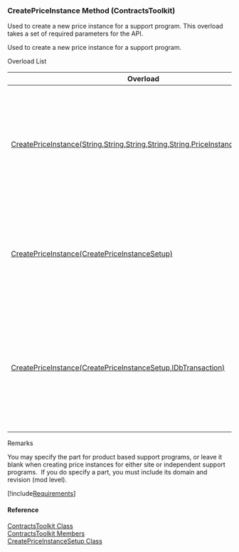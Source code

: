﻿### CreatePriceInstance Method (ContractsToolkit)

Used to create a new price instance for a support program. This overload takes a set of required parameters for the API.

Used to create a new price instance for a support program.

Overload List

| Overload | Description |
| --- | --- |
| [CreatePriceInstance(String,String,String,String,String,PriceInstanceType,Int32)](FChoice.Toolkits.Clarify~FChoice.Toolkits.Clarify.Contracts.ContractsToolkit~CreatePriceInstance(String,String,String,String,String,PriceInstanceType,Int32).md) | Used to create a new price instance for a support program. This overload takes a set of required parameters for the API.   |
| [CreatePriceInstance(CreatePriceInstanceSetup)](FChoice.Toolkits.Clarify~FChoice.Toolkits.Clarify.Contracts.ContractsToolkit~CreatePriceInstance(CreatePriceInstanceSetup).md) | Used to create a new price instance for a support program. This overload takes a setup object.   |
| [CreatePriceInstance(CreatePriceInstanceSetup,IDbTransaction)](FChoice.Toolkits.Clarify~FChoice.Toolkits.Clarify.Contracts.ContractsToolkit~CreatePriceInstance(CreatePriceInstanceSetup,IDbTransaction).md) | Used to create a new price instance for a support program. This overload takes a setup object and a database transaction.   |

Remarks

You may specify the part for product based support programs, or leave it blank when creating price instances for either site or independent support programs.  If you do specify a part, you must include its domain and revision (mod level).

[!include[Requirements](../partials/requirements.md)]



#### Reference

[ContractsToolkit Class](FChoice.Toolkits.Clarify~FChoice.Toolkits.Clarify.Contracts.ContractsToolkit.md)  
[ContractsToolkit Members](FChoice.Toolkits.Clarify~FChoice.Toolkits.Clarify.Contracts.ContractsToolkit_members.md)  
[CreatePriceInstanceSetup Class](FChoice.Toolkits.Clarify~FChoice.Toolkits.Clarify.Contracts.CreatePriceInstanceSetup.md)